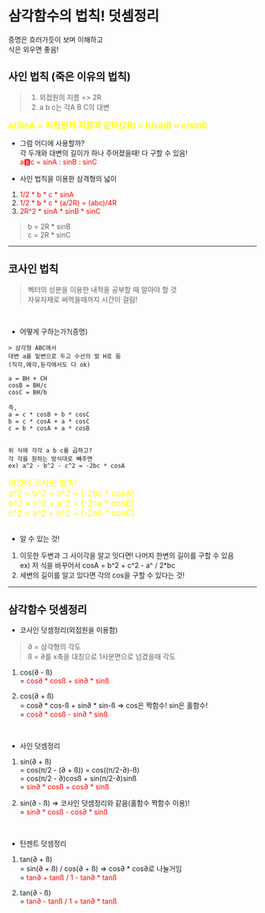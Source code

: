 # 삼각함수의 법칙! 덧셈정리

증명은 흐러가듯이 보며 이해하고  
식은 외우면 좋음!

## 사인 법칙 (죽은 이유의 법칙)

> 1. 외접원의 지름 => 2R
> 2. a b c는 각A B C의 대변

<span style="font-size:17px; color:yellow">**a/SinA = 외접원의 지름과 같다(2R) = b/sinB = c/sinC**</span>

- 그럼 어디에 사용할까?  
각 두개와 대변의 길이가 하나 주어졌을때! 다 구할 수 있음!  
<span style="color:red">a:b:c = sinA : sinB : sinC</span>

- 사인 법칙을 이용한 삼격형의 넓이  
1. <span style="color:red">1/2 * b * c * sinA</span>  
2. <span style="color:red">1/2 * b * c * (a/2R) = (abc)/4R</span>  
3. <span style="color:red">2R^2 * sinA * sinB * sinC</span>
>b = 2R * sinB  
c = 2R * sinC  


<hr/>

## 코사인 법칙

> 벡터의 성분을 이용한 내적을 공부할 때 알아야 할 것  
자유자재로 써먹을때까지 시간이 걸림!

</br>

- 어떻게 구하는가?(증명)  

```
> 삼각형 ABC에서  
대변 a를 밑변으로 두고 수선의 발 H로 둠  
(직각,예각,둔각에서도 다 ok)

a = BH + CH  
cosB = BH/c  
cosC = BH/b

즉,  
a = c * cosB + b * cosC  
b = c * cosA + a * cosC  
c = b * cosA + a * cosB  


위 식에 각각 a b c를 곱하고?  
각 각을 원하는 방식대로 빼주면  
ex) a^2 - b^2 - c^2 = -2bc * cosA
```
<span style="font-size:17px; color:yellow">
이것이 코사인 법칙!  </br>
a^2 = b^2 + c^2 + (-2bc * cosA)  </br>
b^2 = c^2 + a^2 + (-2ca * cosB)  </br>
c^2 = a^2 + b^2 + (-2ab * cosC)  </br>
</span>

</br>

- 알 수 있는 것!  
1. 이웃한 두변과 그 사이각을 알고 잇다면! 나머지 한변의 길이를 구할 수 있음  
ex) 저 식을 바꾸어서 cosA = b^2 + c^2 - a^ / 2*bc  
2. 세변의 길이를 알고 있다면 각의 cos을 구할 수 있다는 것!


<hr/>

## 삼각함수 덧셈정리

- 코사인 덧셈정리(외접원을 이용함)  
>∂ = 삼각형의 각도  
ß = ∂를 x축을 대칭으로 1사분면으로 넘겼을때 각도  

1. cos(∂ - ß)  
= <span style="color:red">cos∂ * cosß + sin∂ * sinß</span>

2. cos(∂ + ß)  
= cos∂ * cos-ß + sin∂ * sin-ß => cos은 짝함수! sin은 홀함수!  
= <span style="color:red">cos∂ * cosß - sin∂ * sinß</span>

</br>

- 사인 덧셈정리

1. sin(∂ + ß)  
= cos(π/2 - (∂ + ß)) = cos((π/2-∂)-ß)  
= cos(π/2 - ∂)cosß + sin(π/2-∂)sinß  
= <span style="color:red">sin∂ * cosß + cos∂ * sinß</span>

2. sin(∂ - ß) => 코사인 덧셈정리와 같음(홀함수 짝함수 이용)!  
= <span style="color:red">sin∂ * cosß - cos∂ * sinß </span>

</br>

- 탄젠트 덧셈정리

1. tan(∂ + ß)  
= sin(∂ + ß) / cos(∂ + ß) => cos∂ * cos∂로 나눌거임  
= <span style="color:red">tan∂ + tanß / 1 - tan∂ * tanß</span>

2. tan(∂ - ß)  
= <span style="color:red">tan∂ - tanß / 1 + tan∂ * tanß</span>